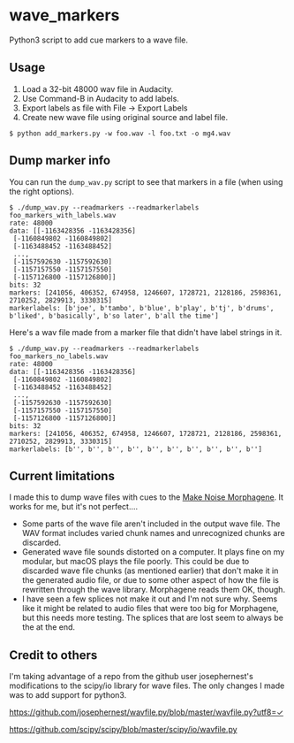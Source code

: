 # wave_markers
Python3 script to add cue markers to a wave file. 

## Usage

1. Load a 32-bit 48000 wav file in Audacity.
2. Use Command-B in Audacity to add labels.
3. Export labels as file with File -> Export Labels
4. Create new wave file using original source and label file.

```
$ python add_markers.py -w foo.wav -l foo.txt -o mg4.wav
``` 

## Dump marker info

You can run the `dump_wav.py` script to see that markers in a file (when using the right options).

```
$ ./dump_wav.py --readmarkers --readmarkerlabels foo_markers_with_labels.wav 
rate: 48000
data: [[-1163428356 -1163428356]
 [-1160849802 -1160849802]
 [-1163488452 -1163488452]
 ..., 
 [-1157592630 -1157592630]
 [-1157157550 -1157157550]
 [-1157126800 -1157126800]]
bits: 32
markers: [241056, 406352, 674958, 1246607, 1728721, 2128186, 2598361, 2710252, 2829913, 3330315]
markerlabels: [b'joe', b'tambo', b'blue', b'play', b'tj', b'drums', b'liked', b'basically', b'so later', b'all the time']
```


Here's a wav file made from a marker file that didn't have label strings in it.

```
$ ./dump_wav.py --readmarkers --readmarkerlabels foo_markers_no_labels.wav 
rate: 48000
data: [[-1163428356 -1163428356]
 [-1160849802 -1160849802]
 [-1163488452 -1163488452]
 ..., 
 [-1157592630 -1157592630]
 [-1157157550 -1157157550]
 [-1157126800 -1157126800]]
bits: 32
markers: [241056, 406352, 674958, 1246607, 1728721, 2128186, 2598361, 2710252, 2829913, 3330315]
markerlabels: [b'', b'', b'', b'', b'', b'', b'', b'', b'', b'']
```



## Current limitations

I made this to dump wave files with cues to the [Make Noise Morphagene](http://makenoisemusic.com/modules/morphagene). It works for me, but it's not perfect....

- Some parts of the wave file aren't included in the output wave file. The WAV format includes varied chunk names and unrecognized chunks are discarded. 
- Generated wave file sounds distorted on a computer. It plays fine on my modular, but macOS plays the file poorly. This could be due to discarded wave file chunks (as mentioned earlier) that don't make it in the generated audio file, or due to some other aspect of how the file is rewritten through the wave library. Morphagene reads them OK, though.
- I have seen a few splices not make it out and I'm not sure why. Seems like it might be related to audio files that were too big for Morphagene, but this needs more testing. The splices that are lost seem to always be the at the end.

## Credit to others
I'm taking advantage of a repo from the github user josephernest's modifications to the scipy/io library for wave files. The only changes I made was to add support for python3.

https://github.com/josephernest/wavfile.py/blob/master/wavfile.py?utf8=✓

https://github.com/scipy/scipy/blob/master/scipy/io/wavfile.py


